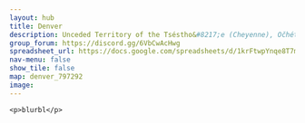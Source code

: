 ```yaml
---
layout: hub
title: Denver
description: Unceded Territory of the Tséstho&#8217;e (Cheyenne), Očhéthi Šakówiŋ, hinono&#8217;eino&#8217; biito&#8217;owu&#8217; (Arapaho), and Núu-agha-tʉvʉ-pʉ̱ (Ute)
group_forum: https://discord.gg/6VbCwAcHwg
spreadsheet_url: https://docs.google.com/spreadsheets/d/1krFtwpYnqe8T7mCaAVJzsqxe_CYDAIbQKwoLMMPZc3k/gviz/tq?tqx=out:json&sheet=denver
nav-menu: false
show_tile: false
map: denver_797292
image: 
---
```

    
    <p>blurbl</p>